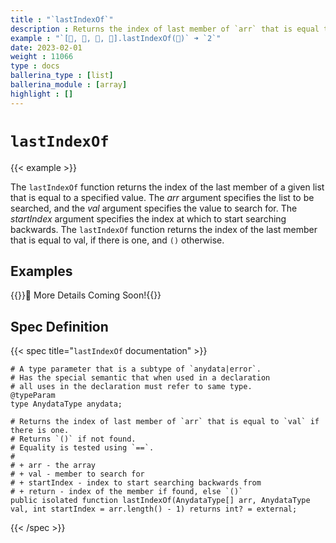 ```yaml
---
title : "`lastIndexOf`"
description : Returns the index of last member of `arr` that is equal to `val` if there is one.
example : "`[🍎, 🍌, 🍌, 🍓].lastIndexOf(🍌)` ➜ `2`"
date: 2023-02-01
weight : 11066
type : docs
ballerina_type : [list]
ballerina_module : [array]
highlight : []
---
```


# `lastIndexOf`

{{< example >}}

The `lastIndexOf` function returns the index of the last member of a given list that is equal to a specified value. The _arr_ argument specifies the list to be searched, and the _val_ argument specifies the value to search for. The _startIndex_ argument specifies the index at which to start searching backwards. The `lastIndexOf` function returns the index of the last member that is equal to val, if there is one, and `()` otherwise.

## Examples

{{<hint>}}🚧 More Details Coming Soon!{{</hint>}}

## Spec Definition

{{< spec title="`lastIndexOf` documentation" >}}

```ballerina
# A type parameter that is a subtype of `anydata|error`.
# Has the special semantic that when used in a declaration
# all uses in the declaration must refer to same type.
@typeParam
type AnydataType anydata;

# Returns the index of last member of `arr` that is equal to `val` if there is one.
# Returns `()` if not found.
# Equality is tested using `==`.
#
# + arr - the array
# + val - member to search for
# + startIndex - index to start searching backwards from
# + return - index of the member if found, else `()`
public isolated function lastIndexOf(AnydataType[] arr, AnydataType val, int startIndex = arr.length() - 1) returns int? = external;
```

{{< /spec >}}
